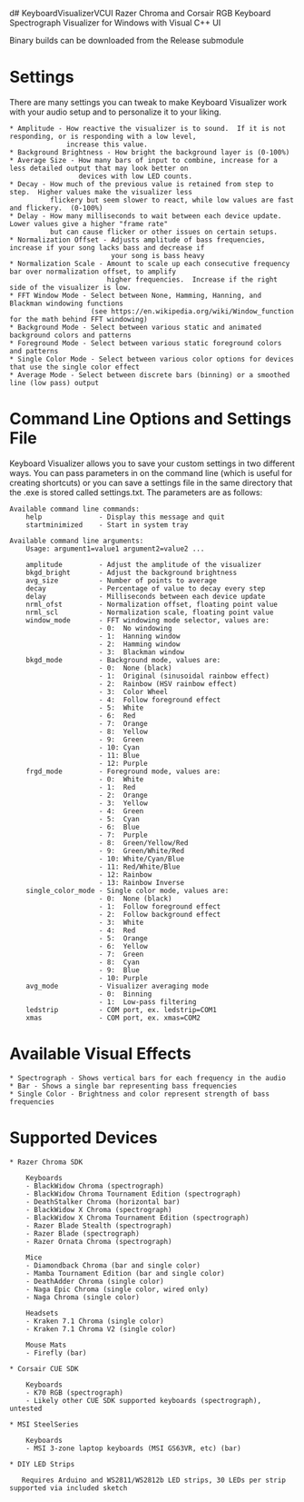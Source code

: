 d# KeyboardVisualizerVCUI
Razer Chroma and Corsair RGB Keyboard Spectrograph Visualizer for Windows with Visual C++ UI

Binary builds can be downloaded from the Release submodule

# Settings

There are many settings you can tweak to make Keyboard Visualizer work with your audio setup and to personalize it to your liking.

    * Amplitude - How reactive the visualizer is to sound.  If it is not responding, or is responding with a low level,
                  increase this value.
    * Background Brightness - How bright the background layer is (0-100%)
    * Average Size - How many bars of input to combine, increase for a less detailed output that may look better on
                     devices with low LED counts.
    * Decay - How much of the previous value is retained from step to step.  Higher values make the visualizer less
              flickery but seem slower to react, while low values are fast and flickery.  (0-100%)
    * Delay - How many milliseconds to wait between each device update.  Lower values give a higher "frame rate"
              but can cause flicker or other issues on certain setups.
    * Normalization Offset - Adjusts amplitude of bass frequencies, increase if your song lacks bass and decrease if
                             your song is bass heavy
    * Normalization Scale - Amount to scale up each consecutive frequency bar over normalization offset, to amplify
                            higher frequencies.  Increase if the right side of the visualizer is low.
    * FFT Window Mode - Select between None, Hamming, Hanning, and Blackman windowing functions
                        (see https://en.wikipedia.org/wiki/Window_function for the math behind FFT windowing)
    * Background Mode - Select between various static and animated background colors and patterns
    * Foreground Mode - Select between various static foreground colors and patterns
    * Single Color Mode - Select between various color options for devices that use the single color effect
    * Average Mode - Select between discrete bars (binning) or a smoothed line (low pass) output

# Command Line Options and Settings File

Keyboard Visualizer allows you to save your custom settings in two different ways.  You can pass parameters in on the command line (which is useful for creating shortcuts) or you can save a settings file in the same directory that the .exe is stored called settings.txt.  The parameters are as follows:

    Available command line commands:
        help              - Display this message and quit
        startminimized    - Start in system tray
    
    Available command line arguments:
        Usage: argument1=value1 argument2=value2 ...

        amplitude         - Adjust the amplitude of the visualizer
        bkgd_bright       - Adjust the background brightness
        avg_size          - Number of points to average
        decay             - Percentage of value to decay every step
        delay             - Milliseconds between each device update
        nrml_ofst         - Normalization offset, floating point value
        nrml_scl          - Normalization scale, floating point value
        window_mode       - FFT windowing mode selector, values are:
                          - 0:  No windowing
                          - 1:  Hanning window
                          - 2:  Hamming window
                          - 3:  Blackman window
        bkgd_mode         - Background mode, values are:
                          - 0:  None (black)
                          - 1:  Original (sinusoidal rainbow effect)
                          - 2:  Rainbow (HSV rainbow effect)
                          - 3:  Color Wheel
                          - 4:  Follow foreground effect
                          - 5:  White
                          - 6:  Red
                          - 7:  Orange
                          - 8:  Yellow
                          - 9:  Green
                          - 10: Cyan
                          - 11: Blue
                          - 12: Purple
        frgd_mode         - Foreground mode, values are:
                          - 0:  White
                          - 1:  Red
                          - 2:  Orange
                          - 3:  Yellow
                          - 4:  Green
                          - 5:  Cyan
                          - 6:  Blue
                          - 7:  Purple
                          - 8:  Green/Yellow/Red
                          - 9:  Green/White/Red
                          - 10: White/Cyan/Blue
                          - 11: Red/White/Blue
                          - 12: Rainbow
                          - 13: Rainbow Inverse
        single_color_mode - Single color mode, values are:
                          - 0:  None (black)
                          - 1:  Follow foreground effect
                          - 2:  Follow background effect
                          - 3:  White
                          - 4:  Red
                          - 5:  Orange
                          - 6:  Yellow
                          - 7:  Green
                          - 8:  Cyan
                          - 9:  Blue
                          - 10: Purple
        avg_mode          - Visualizer averaging mode
                          - 0:  Binning
                          - 1:  Low-pass filtering
        ledstrip          - COM port, ex. ledstrip=COM1
        xmas              - COM port, ex. xmas=COM2

# Available Visual Effects

    * Spectrograph - Shows vertical bars for each frequency in the audio
    * Bar - Shows a single bar representing bass frequencies
    * Single Color - Brightness and color represent strength of bass frequencies

# Supported Devices
    
    * Razer Chroma SDK
    
        Keyboards
        - BlackWidow Chroma (spectrograph)
        - BlackWidow Chroma Tournament Edition (spectrograph)
        - DeathStalker Chroma (horizontal bar)
        - BlackWidow X Chroma (spectrograph)
        - BlackWidow X Chroma Tournament Edition (spectrograph)
        - Razer Blade Stealth (spectrograph)
        - Razer Blade (spectrograph)
        - Razer Ornata Chroma (spectrograph)
        
        Mice
        - Diamondback Chroma (bar and single color)
        - Mamba Tournament Edition (bar and single color)
        - DeathAdder Chroma (single color)
        - Naga Epic Chroma (single color, wired only)
        - Naga Chroma (single color)
        
        Headsets
        - Kraken 7.1 Chroma (single color)
        - Kraken 7.1 Chroma V2 (single color)
        
        Mouse Mats
        - Firefly (bar)
    
    * Corsair CUE SDK
    
        Keyboards
        - K70 RGB (spectrograph)
        - Likely other CUE SDK supported keyboards (spectrograph), untested
        
    * MSI SteelSeries
        
        Keyboards
        - MSI 3-zone laptop keyboards (MSI GS63VR, etc) (bar)
        
    * DIY LED Strips
    
       Requires Arduino and WS2811/WS2812b LED strips, 30 LEDs per strip supported via included sketch

